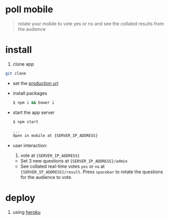 # poll mobile

> rotate your mobile to vote yes or no and see the collated results from the audience

# install

1. clone app

  ```sh
  git clone
  ```
- set the [production url](https://github.com/sayanee/pollmobile/blob/master/public/result.html#L48)
- install packages

  ```sh
  $ npm i && bower i
  ```
- start the app server

  ```sh
  $ npm start

  ...
  Open in mobile at {SERVER_IP_ADDRESS}
  ```
- user interaction:
  1. vote at `{SERVER_IP_ADDRESS}`
  - Set 3 new questions at `{SERVER_IP_ADDRESS}/admin`
  - See collated real-time votes `yes` or `no` at `{SERVER_IP_ADDRESS}/result`. Press `spacebar` to rotate the questions for the audience to vote.

# deploy

1. using [heroku](https://heroku.com)
